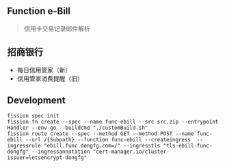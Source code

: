 ## Function e-Bill

> 信用卡交易记录邮件解析

## 招商银行

- 每日信用管家（新）
- 信用管家消费提醒（旧）

## Development

```shell
fission spec init
fission fn create --spec --name func-ebill --src src.zip --entrypoint Handler --env go --buildcmd "./customBuild.sh"
fission route create --spec --method GET --method POST --name func-ebill --url /{Subpath} --function func-ebill --createingress  --ingressrule "ebill.func.dongfg.com=/" --ingresstls "tls-ebill-func-dongfg" --ingressannotation "cert-manager.io/cluster-issuer=letsencrypt-dongfg"
```